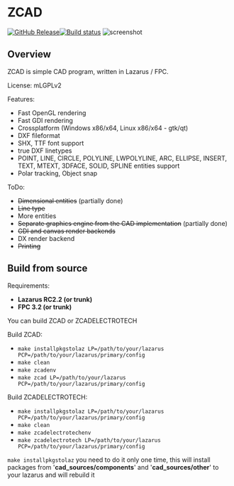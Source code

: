 # ZCAD
[![GitHub Release](https://img.shields.io/github/release/zamtmn/zcad.svg)](https://github.com/zamtmn/zcad/releases)[![Build status](https://ci.appveyor.com/api/projects/status/7bsg5me8q1r5jjt4/branch/master?svg=true)](https://ci.appveyor.com/project/zamtmn/zcad/branch/master)
![screenshot](https://github.com/zamtmn/zcad/raw/master/docs/img/zcadet_qt.png)
## Overview
ZCAD is simple CAD program, written in Lazarus / FPC.

License: mLGPLv2

Features:
* Fast OpenGL rendering
* Fast GDI rendering
* Crossplatform (Windows x86/x64, Linux x86/x64 - gtk/qt)
* DXF fileformat
* SHX, TTF font support
* true DXF linetypes
* POINT, LINE, CIRCLE, POLYLINE,  LWPOLYLINE, ARC, ELLIPSE, INSERT, TEXT, MTEXT, 3DFACE, SOLID, SPLINE entities support
* Polar tracking, Object snap

ToDo:
* ~~Dimensional entities~~ (partially done)
* ~~Line type~~
* More entities
* ~~Separate graphics engine from the CAD implementation~~ (partially done)
* ~~GDI and canvas render backends~~
* DX render backend
* ~~Printing~~

## Build from source
Requirements:

* **Lazarus RC2.2 (or trunk)**
* **FPC 3.2 (or trunk)**

You can build ZCAD or ZCADELECTROTECH

Build ZCAD:

* `make installpkgstolaz LP=/path/to/your/lazarus PCP=/path/to/your/lazarus/primary/config`
* `make clean`
* `make zcadenv`
* `make zcad LP=/path/to/your/lazarus PCP=/path/to/your/lazarus/primary/config`

Build ZCADELECTROTECH:

* `make installpkgstolaz LP=/path/to/your/lazarus PCP=/path/to/your/lazarus/primary/config`
* `make clean`
* `make zcadelectrotechenv`
* `make zcadelectrotech LP=/path/to/your/lazarus PCP=/path/to/your/lazarus/primary/config`

`make installpkgstolaz` you need to do it only one time, this will install packages from '**cad_sources/components**' and '**cad_sources/other**' to your lazarus and will rebuild it